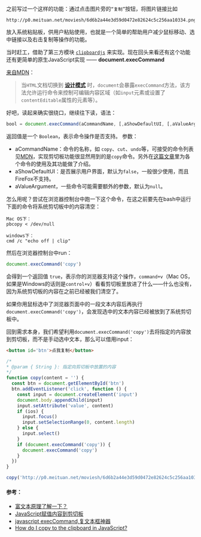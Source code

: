 之前写过一个这样的功能：通过点击图片旁的`“复制”`按钮，将图片链接比如 
```
http://p0.meituan.net/moviesh/6d6b2a44e3d59d0472e82624c5c256aa10334.png
```
放入系统粘贴板，供用户粘贴使用，也就是一个简单的帮助用户减少鼠标移动、选中链接以及右击复制等操作的功能。

当时赶工，借助了第三方模块 [`clipboardjs`](https://clipboardjs.com/) 来实现。现在回头来看还有这个功能还有更简单的原生JavaScript实现 —— **document.execCommand**

[来自MDN](https://developer.mozilla.org/zh-CN/docs/Web/API/Document/execCommand)：

> 当`HTML`文档切换到 [**设计模式**](https://developer.mozilla.org/zh-CN/docs/Web/API/Document/designMode) 时，`document`会暴露`execCommand`方法，该方法允许运行命令来控制可编辑内容区域（如`input`元素或设置了`contentEditable`属性的元素等）。

好吧，读起来确实很绕口，继续往下读，语法：
```js
bool = document.execCommand(aCommandName, [,aShowDefaultUI, [,aValueArgument]])
```
返回值是一个 `Boolean`，表示命令操作是否支持。
参数：
- aCommandName：命令的名称，如 `copy`、`cut`、`undo`等，可接受的命令列表见[MDN](https://developer.mozilla.org/zh-CN/docs/Web/API/Document/execCommand#%E5%91%BD%E4%BB%A4)，实现剪切板功能很显然用到的是`copy`命令。另外在[这篇文章](https://blog.csdn.net/gertyy/article/details/65936318)里为各个命令的使用及其功能做了介绍。
- aShowDefaultUI：是否展示用户界面，默认为`false`，一般很少使用，而且FireFox不支持。
- aValueArgument，一些命令可能需要额外的参数，默认为`null`。

怎么用呢？尝试在浏览器控制台中跑一下这个命令，在这之前要先在bash中运行下面的命令将系统剪切板中的内容清空：
```shell
Mac OS下：
pbcopy < /dev/null

windows下：
cmd /c "echo off | clip"
```
然后在浏览器控制台中run：
```js
document.execCommand('copy')
```
会得到一个返回值 `true`，表示你的浏览器支持这个操作，`command+v`（Mac OS，如果是Windows的话则是`control+v`）看看剪切板里放进了什么——什么也没有，因为系统剪切板的内容在之前已经被我们清空了。

如果你用鼠标选中了浏览器页面中的一段文本内容后再执行```document.execCommand('copy')```，会发现选中的文本内容已经被放到了系统剪切板中。

回到需求本身，我们希望利用`document.execCommand('copy')`去将指定的内容放到剪切板，而不是手动选中文本，那么可以借用input：
```html
<button id='btn'>点我复制</button>
```
```js
/*
* @param { String }: 指定向剪切板中放置的内容
*/
function copy(content = '') {
  const btn = document.getElementById('btn')
  btn.addEventListener('click', function () {
    const input = document.createElement('input')
    document.body.appendChild(input)
    input.setAttribute('value', content)
    if (ios) {
      input.focus()
      input.setSelectionRange(0, content.length)
    } else {
      input.select()
    }
    if (document.execCommand('copy')) {
      document.execCommand('copy')
    }
  })
}

copy('http://p0.meituan.net/moviesh/6d6b2a44e3d59d0472e82624c5c256aa10334.png')
```

#### 参考：
- [富文本原理了解一下？](https://juejin.im/post/5cfe4e8a6fb9a07ec63b09a4)
- [JavaScript赋值内容到剪切板](https://github.com/axuebin/articles/issues/26)
- [javascript execCommand,复文本框神器](https://blog.csdn.net/gertyy/article/details/65936318)
- [How do I copy to the clipboard in JavaScript?](https://stackoverflow.com/questions/400212/how-do-i-copy-to-the-clipboard-in-javascript)